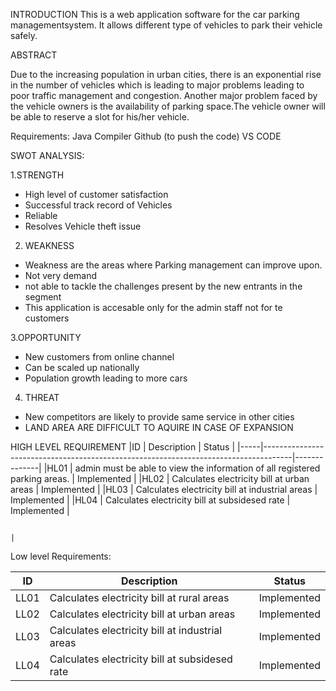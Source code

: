 INTRODUCTION
This is a web application software for the car parking managementsystem. It allows different type of vehicles to park their vehicle safely.



ABSTRACT

Due to the increasing population in urban cities, there is an exponential rise in the number of vehicles which is leading to major problems leading to poor traffic management and congestion. Another major problem faced by the vehicle owners is the availability of parking space.The vehicle owner will be able to reserve a slot for his/her vehicle.



Requirements:
Java Compiler 
Github (to push the code)
VS CODE


SWOT ANALYSIS:

1.STRENGTH

 * High level of customer satisfaction
 * Successful track record of Vehicles
 * Reliable 
 * Resolves Vehicle theft issue

2. WEAKNESS
 * Weakness are the areas where  Parking management can improve upon.
 * Not very  demand
 * not able to tackle the challenges present by the new entrants in the segment
 * This application is accesable only for the admin staff not for te customers

3.OPPORTUNITY
 * New customers from online channel 
 * Can be scaled up nationally 
 * Population growth leading to more cars

4. THREAT
 * New competitors are likely to provide same service in other cities
 * LAND AREA ARE DIFFICULT TO AQUIRE IN CASE OF EXPANSION




HIGH LEVEL REQUIREMENT
|ID	  |   Description	                                                                    |  Status      |
|-----|-------------------------------------------------------------------------------------|--------------|
|HL01 |  	admin must be able to view the information of all registered parking areas.     |  Implemented |
|HL02 | 	Calculates electricity bill at urban areas	                                    |  Implemented |
|HL03 |   Calculates electricity bill at industrial areas	                                |  Implemented |
|HL04 |   Calculates electricity bill at subsidesed rate	                                |  Implemented |

                                                                           |




Low level Requirements:

|ID	  |   Description	                                    |  Status      |
|-----|---------------------------------------------------|--------------|
|LL01 |  	Calculates electricity bill at rural areas      |  Implemented |
|LL02 | 	Calculates electricity bill at urban areas	    |  Implemented |
|LL03 |   Calculates electricity bill at industrial areas	|  Implemented |
|LL04	|   Calculates electricity bill at subsidesed rate	|  Implemented |






